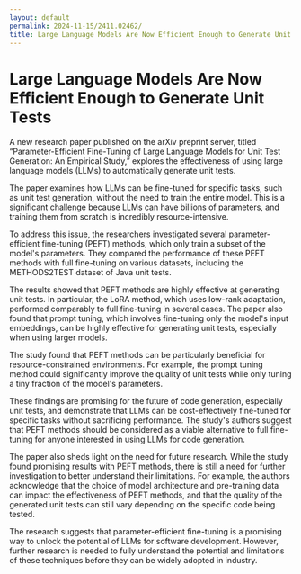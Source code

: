 ```yaml
---
layout: default
permalink: 2024-11-15/2411.02462/
title: Large Language Models Are Now Efficient Enough to Generate Unit Tests
---
```


# Large Language Models Are Now Efficient Enough to Generate Unit Tests 

A new research paper published on the arXiv preprint server, titled “Parameter-Efficient Fine-Tuning of Large Language Models for Unit Test Generation: An Empirical Study,” explores the effectiveness of using large language models (LLMs) to automatically generate unit tests. 

The paper examines how LLMs can be fine-tuned for specific tasks, such as unit test generation, without the need to train the entire model. This is a significant challenge because LLMs can have billions of parameters, and training them from scratch is incredibly resource-intensive. 

To address this issue, the researchers investigated several parameter-efficient fine-tuning (PEFT) methods, which only train a subset of the model's parameters. They compared the performance of these PEFT methods with full fine-tuning on various datasets, including the METHODS2TEST dataset of Java unit tests. 

The results showed that PEFT methods are highly effective at generating unit tests. In particular, the LoRA method, which uses low-rank adaptation, performed comparably to full fine-tuning in several cases. The paper also found that prompt tuning, which involves fine-tuning only the model's input embeddings, can be highly effective for generating unit tests, especially when using larger models. 

The study found that PEFT methods can be particularly beneficial for resource-constrained environments. For example, the prompt tuning method could significantly improve the quality of unit tests while only tuning a tiny fraction of the model's parameters. 

These findings are promising for the future of code generation, especially unit tests, and demonstrate that LLMs can be cost-effectively fine-tuned for specific tasks without sacrificing performance. The study's authors suggest that PEFT methods should be considered as a viable alternative to full fine-tuning for anyone interested in using LLMs for code generation.

The paper also sheds light on the need for future research. While the study found promising results with PEFT methods, there is still a need for further investigation to better understand their limitations. For example, the authors acknowledge that the choice of model architecture and pre-training data can impact the effectiveness of PEFT methods, and that the quality of the generated unit tests can still vary depending on the specific code being tested.  

The research suggests that parameter-efficient fine-tuning is a promising way to unlock the potential of LLMs for software development. However, further research is needed to fully understand the potential and limitations of these techniques before they can be widely adopted in industry.